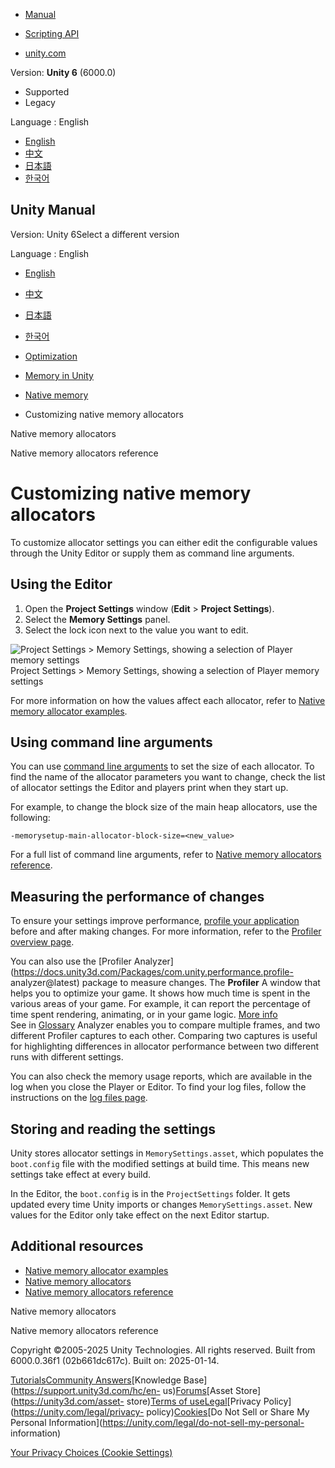 [](https://docs.unity3d.com)

  * [Manual](../Manual/index.html)
  * [Scripting API](../ScriptReference/index.html)

  * [unity.com](https://unity.com/)

Version: **Unity 6** (6000.0)

  * Supported
  * Legacy

Language : English

  * [English](/Manual/memory-allocator-customization.html)
  * [中文](/cn/current/Manual/memory-allocator-customization.html)
  * [日本語](/ja/current/Manual/memory-allocator-customization.html)
  * [한국어](/kr/current/Manual/memory-allocator-customization.html)

[](https://docs.unity3d.com)

## Unity Manual

Version: Unity 6Select a different version

Language : English

  * [English](/Manual/memory-allocator-customization.html)
  * [中文](/cn/current/Manual/memory-allocator-customization.html)
  * [日本語](/ja/current/Manual/memory-allocator-customization.html)
  * [한국어](/kr/current/Manual/memory-allocator-customization.html)

  * [Optimization](analysis.html)
  * [Memory in Unity](performance-memory.html)
  * [Native memory](performance-native-memory.html)
  * Customizing native memory allocators

[](performance-native-allocators.html)

Native memory allocators

[](performance-native-memory-allocator-reference.html)

Native memory allocators reference

# Customizing native memory allocators

To customize allocator settings you can either edit the configurable values
through the Unity Editor or supply them as command line arguments.

## Using the Editor

  1. Open the **Project Settings** window (**Edit** > **Project Settings**).
  2. Select the **Memory Settings** panel.
  3. Select the lock icon next to the value you want to edit.

![Project Settings > Memory Settings, showing a selection of Player memory
settings](../uploads/Main/memory-native-settings.png) Project Settings >
Memory Settings, showing a selection of Player memory settings

For more information on how the values affect each allocator, refer to [Native
memory allocator examples](performance-native-memory-allocator-examples.html).

## Using command line arguments

You can use [command line arguments](CommandLineArguments.html) to set the
size of each allocator. To find the name of the allocator parameters you want
to change, check the list of allocator settings the Editor and players print
when they start up.

For example, to change the block size of the main heap allocators, use the
following:

`-memorysetup-main-allocator-block-size=<new_value>`

For a full list of command line arguments, refer to [Native memory allocators
reference](performance-native-memory-allocator-reference.html).

## Measuring the performance of changes

To ensure your settings improve performance, [profile your
application](profiler-collect-data.html) before and after making changes. For
more information, refer to the [Profiler overview page](Profiler.html).

You can also use the [Profiler
Analyzer](https://docs.unity3d.com/Packages/com.unity.performance.profile-
analyzer@latest) package to measure changes. The **Profiler** A window that
helps you to optimize your game. It shows how much time is spent in the
various areas of your game. For example, it can report the percentage of time
spent rendering, animating, or in your game logic. [More info](Profiler.html)  
See in [Glossary](Glossary.html#Profiler) Analyzer enables you to compare
multiple frames, and two different Profiler captures to each other. Comparing
two captures is useful for highlighting differences in allocator performance
between two different runs with different settings.

You can also check the memory usage reports, which are available in the log
when you close the Player or Editor. To find your log files, follow the
instructions on the [log files page](log-files.html).

## Storing and reading the settings

Unity stores allocator settings in `MemorySettings.asset`, which populates the
`boot.config` file with the modified settings at build time. This means new
settings take effect at every build.

In the Editor, the `boot.config` is in the `ProjectSettings` folder. It gets
updated every time Unity imports or changes `MemorySettings.asset`. New values
for the Editor only take effect on the next Editor startup.

## Additional resources

  * [Native memory allocator examples](performance-native-memory-allocator-examples.html)
  * [Native memory allocators](performance-native-allocators.html)
  * [Native memory allocators reference](performance-native-memory-allocator-reference.html)

[](performance-native-allocators.html)

Native memory allocators

[](performance-native-memory-allocator-reference.html)

Native memory allocators reference

Copyright ©2005-2025 Unity Technologies. All rights reserved. Built from
6000.0.36f1 (02b661dc617c). Built on: 2025-01-14.

[Tutorials](https://learn.unity.com/)[Community
Answers](https://answers.unity3d.com)[Knowledge
Base](https://support.unity3d.com/hc/en-
us)[Forums](https://forum.unity3d.com)[Asset Store](https://unity3d.com/asset-
store)[Terms of
use](https://docs.unity3d.com/Manual/TermsOfUse.html)[Legal](https://unity.com/legal)[Privacy
Policy](https://unity.com/legal/privacy-
policy)[Cookies](https://unity.com/legal/cookie-policy)[Do Not Sell or Share
My Personal Information](https://unity.com/legal/do-not-sell-my-personal-
information)

[Your Privacy Choices (Cookie Settings)](javascript:void\(0\);)

